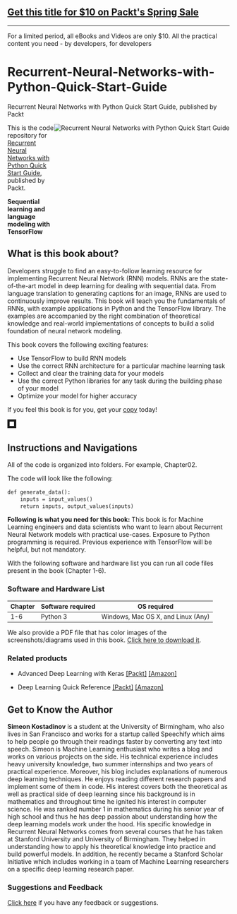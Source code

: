 ## [Get this title for $10 on Packt's Spring Sale](https://www.packt.com/B10510?utm_source=github&utm_medium=packt-github-repo&utm_campaign=spring_10_dollar_2022)
-----
For a limited period, all eBooks and Videos are only $10. All the practical content you need \- by developers, for developers

# Recurrent-Neural-Networks-with-Python-Quick-Start-Guide
Recurrent Neural Networks with Python Quick Start Guide, published by Packt

<a href="https://www.packtpub.com/big-data-and-business-intelligence/recurrent-neural-networks-python-quick-start-guide?utm_source=github&utm_medium=repository&utm_campaign=9781789132335"><img src="https://www.packtpub.com/sites/default/files/9781789132335_cover.png" alt="Recurrent Neural Networks with Python Quick Start Guide" height="256px" align="right"></a>

This is the code repository for [Recurrent Neural Networks with Python Quick Start Guide](https://www.packtpub.com/big-data-and-business-intelligence/recurrent-neural-networks-python-quick-start-guide?utm_source=github&utm_medium=repository&utm_campaign=9781789132335), published by Packt.

**Sequential learning and language modeling with TensorFlow**

## What is this book about?
Developers struggle to find an easy-to-follow learning resource for implementing Recurrent Neural Network (RNN) models. RNNs are the state-of-the-art model in deep learning for dealing with sequential data. From language translation to generating captions for an image, RNNs are used to continuously improve results. This book will teach you the fundamentals of RNNs, with example applications in Python and the TensorFlow library. The examples are accompanied by the right combination of theoretical knowledge and real-world implementations of concepts to build a solid foundation of neural network modeling.

This book covers the following exciting features:
* Use TensorFlow to build RNN models
* Use the correct RNN architecture for a particular machine learning task
* Collect and clear the training data for your models
* Use the correct Python libraries for any task during the building phase of your model
* Optimize your model for higher accuracy

If you feel this book is for you, get your [copy](https://www.amazon.com/dp/1789132339) today!

<a href="https://www.packtpub.com/?utm_source=github&utm_medium=banner&utm_campaign=GitHubBanner"><img src="https://raw.githubusercontent.com/PacktPublishing/GitHub/master/GitHub.png" 
alt="https://www.packtpub.com/" border="5" /></a>


## Instructions and Navigations
All of the code is organized into folders. For example, Chapter02.

The code will look like the following:
```
def generate_data():
    inputs = input_values()
    return inputs, output_values(inputs)
```

**Following is what you need for this book:**
This book is for Machine Learning engineers and data scientists who want to learn about Recurrent Neural Network models with practical use-cases. Exposure to Python programming is required. Previous experience with TensorFlow will be helpful, but not mandatory.

With the following software and hardware list you can run all code files present in the book (Chapter 1-6).

### Software and Hardware List

| Chapter  | Software required                   | OS required                        |
| -------- | ------------------------------------| -----------------------------------|
| 1-6      | Python 3                            | Windows, Mac OS X, and Linux (Any) |


We also provide a PDF file that has color images of the screenshots/diagrams used in this book. [Click here to download it](https://www.packtpub.com/sites/default/files/downloads/9781789132335_ColorImages.pdf).


### Related products
* Advanced Deep Learning with Keras [[Packt]](https://www.packtpub.com/big-data-and-business-intelligence/advanced-deep-learning-keras) [[Amazon]](https://www.amazon.com/dp/1788629418)

* Deep Learning Quick Reference [[Packt]](https://www.packtpub.com/big-data-and-business-intelligence/deep-learning-quick-reference) [[Amazon]](https://www.amazon.com/dp/1788837991)

## Get to Know the Author
**Simeon Kostadinov**
is a student at the University of Birmingham, who also lives in San Francisco and works for a startup called Speechify which aims to help people go through their readings faster by converting any text into speech. Simeon is Machine Learning enthusiast who writes a blog and works on various projects on the side. His technical experience includes heavy university knowledge, two summer internships and two years of practical experience. Moreover, his blog includes explanations of numerous deep learning techniques. He enjoys reading different research papers and implement some of them in code. His interest covers both the theoretical as well as practical side of deep learning since his background is in mathematics and throughout time he ignited his interest in computer science. He was ranked number 1 in mathematics during his senior year of high school and thus he has deep passion about understanding how the deep learning models work under the hood. His specific knowledge in Recurrent Neural Networks comes from several courses that he has taken at Stanford University and University of Birmingham. They helped in understanding how to apply his theoretical knowledge into practice and build powerful models. In addition, he recently became a Stanford Scholar Initiative which includes working in a team of Machine Learning researchers on a specific deep learning research paper.


### Suggestions and Feedback
[Click here](https://docs.google.com/forms/d/e/1FAIpQLSdy7dATC6QmEL81FIUuymZ0Wy9vH1jHkvpY57OiMeKGqib_Ow/viewform) if you have any feedback or suggestions.
